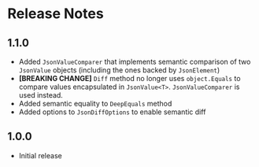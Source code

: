 # Release Notes

## 1.1.0
- Added `JsonValueComparer` that implements semantic comparison of two `JsonValue` objects (including the ones backed by `JsonElement`)
- **[BREAKING CHANGE]** `Diff` method no longer uses `object.Equals` to compare values encapsulated in `JsonValue<T>`. `JsonValueComparer` is used instead.
- Added semantic equality to `DeepEquals` method
- Added options to `JsonDiffOptions` to enable semantic diff

## 1.0.0
- Initial release